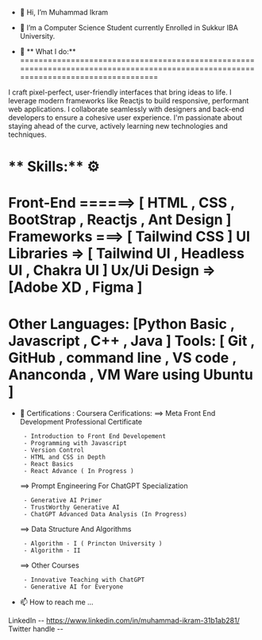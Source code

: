 






- 👋 Hi, I’m Muhammad Ikram
- 👀 I’m a Computer Science Student currently Enrolled in Sukkur IBA University.


- 🌱 ** What I do:** 
====================================================================================================================================

I craft pixel-perfect, user-friendly interfaces that bring ideas to life.
I leverage modern frameworks like Reactjs to build responsive, performant web applications.
I collaborate seamlessly with designers and back-end developers to ensure a cohesive user experience.
I'm passionate about staying ahead of the curve, actively learning new technologies and techniques.


** Skills:** ⚙
====================================================================================================================================

Front-End ======> [ HTML , CSS , BootStrap , Reactjs , Ant Design ]
  Frameworks ===> [ Tailwind CSS ]
  UI Libraries => [ Tailwind UI , Headless UI , Chakra UI ]
  Ux/Ui Design => [Adobe XD , Figma ]
=======================================================================================


Other Languages: [Python Basic , Javascript , C++ , Java ]
Tools: [ Git , GitHub , command line , VS code , Ananconda , VM Ware using Ubuntu ]
====================================================================================================================================

-  🔬 Certifications :
  Coursera Cerifications:
       ==> Meta Front End Development Professional Certificate
   
        - Introduction to Front End Developement
        - Programming with Javascript
        - Version Control
        - HTML and CSS in Depth
        - React Basics
        - React Advance ( In Progress )
   
      ==> Prompt Engineering For ChatGPT Specialization
   
        - Generative AI Primer
        - TrustWorthy Generative AI
        - ChatGPT Advanced Data Analysis (In Progress)

      ==> Data Structure And Algorithms
   
        - Algorithm - I ( Princton University )
        - Algorithm - II

      ==> Other Courses
   
        - Innovative Teaching with ChatGPT
        - Generative AI for Everyone
   
- 📫 How to reach me ...
        
LinkedIn -- 
        https://www.linkedin.com/in/muhammad-ikram-31b1ab281/
Twitter handle -- 
        


<!---
mika0663/mika0663 is a ✨ special ✨ repository because its `README.md` (this file) appears on your GitHub profile.
You can click the Preview link to take a look at your changes.
--->
